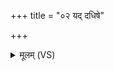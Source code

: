 +++
title = "०२ यद् दधिषे"

+++
<details><summary>मूलम् (VS)</summary>

यद्द॑धि॒षे प्र॒दिवि॒ चार्वन्नं॑ दि॒वेदि॑वे पी॒तिमिद॑स्य वक्षि। उ॒त हृ॒दोत मन॑सा जुषा॒ण उ॒शन्नि॑न्द्र॒ प्रस्थि॑तान्पाहि॒ सोमा॑न् ॥
</details>
